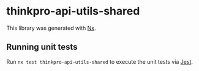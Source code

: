 # thinkpro-api-utils-shared

This library was generated with [Nx](https://nx.dev).

## Running unit tests

Run `nx test thinkpro-api-utils-shared` to execute the unit tests via [Jest](https://jestjs.io).
